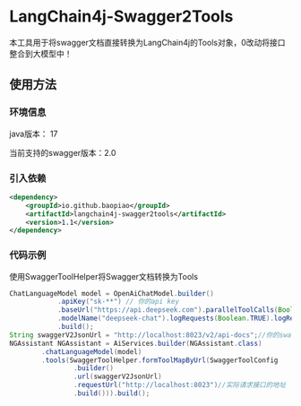 # LangChain4j-Swagger2Tools

本工具用于将swagger文档直接转换为LangChain4j的Tools对象，0改动将接口整合到大模型中！

## 使用方法
### 环境信息
java版本： 17

当前支持的swagger版本：2.0

### 引入依赖
```xml
<dependency>
    <groupId>io.github.baopiao</groupId>
    <artifactId>langchain4j-swagger2tools</artifactId>
    <version>1.1</version>
</dependency>
```
### 代码示例
使用SwaggerToolHelper将Swagger文档转换为Tools
```java
ChatLanguageModel model = OpenAiChatModel.builder()
            .apiKey("sk-**") // 你的api key
            .baseUrl("https://api.deepseek.com").parallelToolCalls(Boolean.FALSE)
            .modelName("deepseek-chat").logRequests(Boolean.TRUE).logResponses(Boolean.TRUE)
            .build();
String swaggerV2JsonUrl = "http://localhost:8023/v2/api-docs";//你的swagger文档地址
NGAssistant NGAssistant = AiServices.builder(NGAssistant.class)
        .chatLanguageModel(model)
        .tools(SwaggerToolHelper.formToolMapByUrl(SwaggerToolConfig
                .builder()
                .url(swaggerV2JsonUrl)
                .requestUrl("http://localhost:8023")//实际请求接口的地址
                .build())).build();
```

